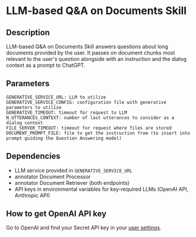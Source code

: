 # LLM-based Q&A on Documents Skill

## Description

LLM-based Q&A on Documents Skill answers questions about long documents provided by the user. It passes on document chunks most relevant to the user's question alongside with an instruction and the dialog context as a prompt to ChatGPT.

## Parameters

```
GENERATIVE_SERVICE_URL: LLM to utilize
GENERATIVE_SERVICE_CONFIG: configuration file with generative parameters to utilize
GENERATIVE_TIMEOUT: timeout for request to LLM
N_UTTERANCES_CONTEXT: number of last utterances to consider as a dialog context
FILE_SERVER_TIMEOUT: timeout for request where files are stored
DOCUMENT_PROMPT_FILE: file to get the instruction from (to insert into prompt guiding the Question Answering model)
```

## Dependencies

- LLM service provided in `GENERATIVE_SERVICE_URL`
- annotator Document Processor
- annotator Document Retriever (both endpoints)
- API keys in environmental variables for key-required LLMs (OpenAI API, Anthropic API)


## How to get OpenAI API key

Go to OpenAI and find your Secret API key in your [user settings](https://platform.openai.com/account/api-keys).